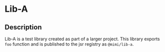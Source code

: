 # Lib-A

## Description

Lib-A is a test library created as part of a larger project. This library exports `foo` function and is published to the
jsr registry as `@mimi/lib-a`.
